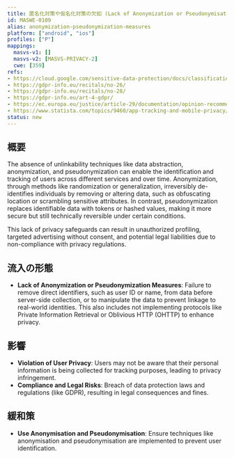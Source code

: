 ```yaml
---
title: 匿名化対策や仮名化対策の欠如 (Lack of Anonymization or Pseudonymisation Measures)
id: MASWE-0109
alias: anonymization-pseudonymization-measures
platform: ["android", "ios"]
profiles: ["P"]
mappings:
  masvs-v1: []
  masvs-v2: [MASVS-PRIVACY-2]
  cwe: [359]
refs:
- https://cloud.google.com/sensitive-data-protection/docs/classification-redaction
- https://gdpr-info.eu/recitals/no-26/
- https://gdpr-info.eu/recitals/no-28/
- https://gdpr-info.eu/art-4-gdpr/
- https://ec.europa.eu/justice/article-29/documentation/opinion-recommendation/files/2014/wp216_en.pdf
- https://www.statista.com/topics/9460/app-tracking-and-mobile-privacy/
status: new
---
```


## 概要

The absence of unlinkability techniques like data abstraction, anonymization, and pseudonymization can enable the identification and tracking of users across different services and over time. Anonymization, through methods like randomization or generalization, irreversibly de-identifies individuals by removing or altering data, such as obfuscating location or scrambling sensitive attributes. In contrast, pseudonymization replaces identifiable data with tokens or hashed values, making it more secure but still technically reversible under certain conditions.

This lack of privacy safeguards can result in unauthorized profiling, targeted advertising without consent, and potential legal liabilities due to non-compliance with privacy regulations.

## 流入の形態

- **Lack of Anonymization or Pseudonymization Measures**: Failure to remove direct identifiers, such as user ID or name, from data before server-side collection, or to manipulate the data to prevent linkage to real-world identities. This also includes not implementing protocols like Private Information Retrieval or Oblivious HTTP (OHTTP) to enhance privacy.

## 影響

- **Violation of User Privacy**: Users may not be aware that their personal information is being collected for tracking purposes, leading to privacy infringement.
- **Compliance and Legal Risks**: Breach of data protection laws and regulations (like GDPR), resulting in legal consequences and fines.

## 緩和策

- **Use Anonymisation and Pseudonymisation**: Ensure techniques like anonymisation and pseudonymisation are implemented to prevent user identification.
